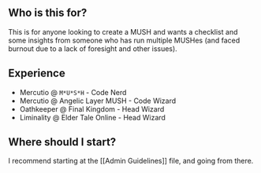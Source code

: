 ## Who is this for?
This is for anyone looking to create a MUSH and wants a checklist and some insights from someone who has run multiple MUSHes (and faced burnout due to a lack of foresight and other issues).
## Experience
* Mercutio @ `M*U*S*H` - Code Nerd
* Mercutio @ Angelic Layer MUSH - Code Wizard 
* Oathkeeper @ Final Kingdom - Head Wizard
* Liminality @ Elder Tale Online - Head Wizard
## Where should I start?
I recommend starting at the [[Admin Guidelines]] file, and going from there. 